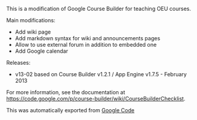 
This is a modification of Google Course Builder for teaching OEU courses.

Main modifications:
* Add wiki page
* Add markdown syntax for wiki and announcements pages
* Allow to use external forum in addition to embedded one
* Add Google calendar

Releases:
* v13-02 based on Course Builder v1.2.1 / App Engine v1.7.5 - February 2013

For more information, see the documentation at https://code.google.com/p/course-builder/wiki/CourseBuilderChecklist.

This was automatically exported from [Google Code](https://code.google.com/p/cb4oru)
